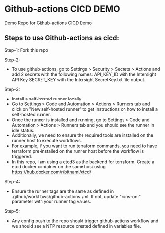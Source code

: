 # Github-actions CICD DEMO
Demo Repo for Github-actions CICD Demo

## Steps to use Github-actions as cicd:

Step-1: Fork this repo

Step-2: 
- To use github-actions, go to Settings > Security > Secrets > Actions and add 2 secrets with the following names:
  API_KEY_ID with the Intersight API Key
  SECRET_KEY with the Intersight SecretKey.txt file output.

Step-3: 
- Install a self-hosted runner locally.
- Go to Settings > Code and Automation > Actions > Runners tab and click on "New self-hosted runner" to get instructions on how to install a self-hosted runner.
- Once the runner is installed and running, go to Settings > Code and Automation > Actions > Runners tab and you should see the runner in idle status.
- Additionally, we need to ensure the required tools are installed on the runner host to execute workflows. 
- For example, if you want to run terraform commands, you need to have terraform pre-installed on the runner host before the workflow is triggered.
- In this repo, I am using a etcd3 as the backend for terraform. Create a etcd docker container on the same host using https://hub.docker.com/r/bitnami/etcd/

Step-4:
- Ensure the runner tags are the same as defined in .github/workflows/github-actions.yml. If not, update "runs-on:" parameter with your runner tag values.

Step-5: 
- Any config push to the repo should trigger github-actions workflow and we should see a NTP resource created defined in variables file.
